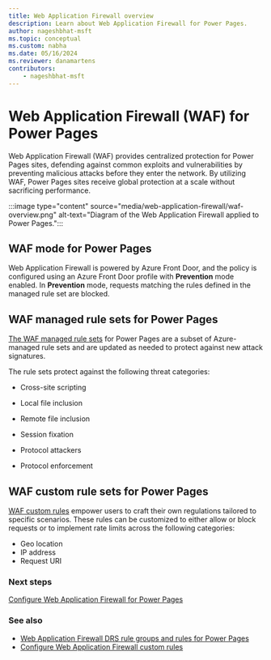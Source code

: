 ```yaml
---
title: Web Application Firewall overview 
description: Learn about Web Application Firewall for Power Pages.
author: nageshbhat-msft
ms.topic: conceptual
ms.custom: nabha
ms.date: 05/16/2024
ms.reviewer: danamartens
contributors:
    - nageshbhat-msft
---
```


# Web Application Firewall (WAF) for Power Pages 

Web Application Firewall (WAF) provides centralized protection for Power Pages sites, defending against common exploits and vulnerabilities by preventing malicious attacks before they enter the network. By utilizing WAF, Power Pages sites receive global protection at a scale without sacrificing performance.

:::image type="content" source="media/web-application-firewall/waf-overview.png" alt-text="Diagram of the Web Application Firewall applied to Power Pages.":::

## WAF mode for Power Pages

Web Application Firewall is powered by Azure Front Door, and the policy is configured using an Azure Front Door profile with **Prevention** mode enabled. In **Prevention** mode, requests matching the rules defined in the managed rule set are blocked.

## WAF managed rule sets for Power Pages

[The WAF managed rule sets](web-application-firewall-rule-groups.md) for Power Pages are a subset of Azure-managed rule sets and are updated as needed to protect against new attack signatures.

The rule sets protect against the following threat categories:

- Cross-site scripting

- Local file inclusion

- Remote file inclusion

- Session fixation

- Protocol attackers

- Protocol enforcement

## WAF custom rule sets for Power Pages

[WAF custom rules](web-application-firewall-custom-rule-sets.md) empower users to craft their own regulations tailored to specific scenarios. These rules can be customized to either allow or block requests or to implement rate limits across the following categories: 

- Geo location 
- IP address 
- Request URI 

### Next steps

[Configure Web Application Firewall for Power Pages](configure-web-application-firewall.md)

### See also

- [Web Application Firewall DRS rule groups and rules for Power Pages](web-application-firewall-rule-groups.md)
- [Configure Web Application Firewall custom rules](web-application-firewall-custom-rule-sets.md)
